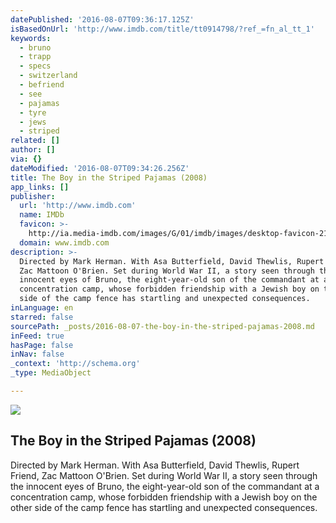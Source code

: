 ```yaml
---
datePublished: '2016-08-07T09:36:17.125Z'
isBasedOnUrl: 'http://www.imdb.com/title/tt0914798/?ref_=fn_al_tt_1'
keywords:
  - bruno
  - trapp
  - specs
  - switzerland
  - befriend
  - see
  - pajamas
  - tyre
  - jews
  - striped
related: []
author: []
via: {}
dateModified: '2016-08-07T09:34:26.256Z'
title: The Boy in the Striped Pajamas (2008)
app_links: []
publisher:
  url: 'http://www.imdb.com'
  name: IMDb
  favicon: >-
    http://ia.media-imdb.com/images/G/01/imdb/images/desktop-favicon-2165806970._CB282524575_.ico
  domain: www.imdb.com
description: >-
  Directed by Mark Herman. With Asa Butterfield, David Thewlis, Rupert Friend,
  Zac Mattoon O'Brien. Set during World War II, a story seen through the
  innocent eyes of Bruno, the eight-year-old son of the commandant at a
  concentration camp, whose forbidden friendship with a Jewish boy on the other
  side of the camp fence has startling and unexpected consequences.
inLanguage: en
starred: false
sourcePath: _posts/2016-08-07-the-boy-in-the-striped-pajamas-2008.md
inFeed: true
hasPage: false
inNav: false
_context: 'http://schema.org'
_type: MediaObject

---
```

<article style=""><img src="https://imgflo.herokuapp.com/graph/vahj1ThiexotieMo/a6acc5a686d857611e7bec423731fcd5/noop.jpg?input=http%3A%2F%2Fia.media-imdb.com%2Fimages%2FM%2FMV5BMTMzMTc3MjA5NF5BMl5BanBnXkFtZTcwOTk3MDE5MQ%40%40._V1_UY1200_CR91%2C0%2C630%2C1200_AL_.jpg" /><h1>The Boy in the Striped Pajamas (2008)</h1><p>Directed by Mark Herman. With Asa Butterfield, David Thewlis, Rupert Friend, Zac Mattoon O'Brien. Set during World War II, a story seen through the innocent eyes of Bruno, the eight-year-old son of the commandant at a concentration camp, whose forbidden friendship with a Jewish boy on the other side of the camp fence has startling and unexpected consequences.</p></article>